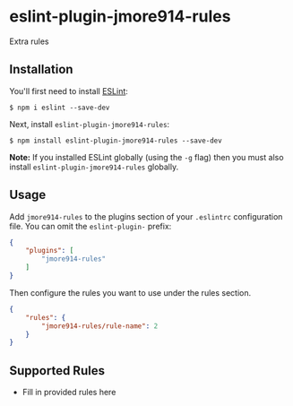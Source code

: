 # eslint-plugin-jmore914-rules

Extra rules

## Installation

You'll first need to install [ESLint](http://eslint.org):

```
$ npm i eslint --save-dev
```

Next, install `eslint-plugin-jmore914-rules`:

```
$ npm install eslint-plugin-jmore914-rules --save-dev
```

**Note:** If you installed ESLint globally (using the `-g` flag) then you must also install `eslint-plugin-jmore914-rules` globally.

## Usage

Add `jmore914-rules` to the plugins section of your `.eslintrc` configuration file. You can omit the `eslint-plugin-` prefix:

```json
{
    "plugins": [
        "jmore914-rules"
    ]
}
```


Then configure the rules you want to use under the rules section.

```json
{
    "rules": {
        "jmore914-rules/rule-name": 2
    }
}
```

## Supported Rules

* Fill in provided rules here





